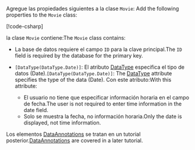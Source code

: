 <span data-ttu-id="008d4-101"><!-- THIS INCLUDE USED BY MVC AND RP --> Agregue las propiedades siguientes a la clase `Movie`:</span><span class="sxs-lookup"><span data-stu-id="008d4-101"><!-- THIS INCLUDE USED BY MVC AND RP --> Add the following properties to the `Movie` class:</span></span>

[!code-csharp[](~/tutorials/razor-pages/razor-pages-start/sample/RazorPagesMovie22/Models/Movie.cs?name=snippet1)]

<span data-ttu-id="008d4-102">la clase `Movie` contiene:</span><span class="sxs-lookup"><span data-stu-id="008d4-102">The `Movie` class contains:</span></span>

* <span data-ttu-id="008d4-103">La base de datos requiere el campo `ID` para la clave principal.</span><span class="sxs-lookup"><span data-stu-id="008d4-103">The `ID` field is required by the database for the primary key.</span></span>
* <span data-ttu-id="008d4-104">`[DataType(DataType.Date)]`:  El atributo [DataType](/dotnet/api/microsoft.aspnetcore.mvc.dataannotations.internal.datatypeattributeadapter) especifica el tipo de datos (Date).</span><span class="sxs-lookup"><span data-stu-id="008d4-104">`[DataType(DataType.Date)]`:  The [DataType](/dotnet/api/microsoft.aspnetcore.mvc.dataannotations.internal.datatypeattributeadapter) attribute specifies the type of the data (Date).</span></span> <span data-ttu-id="008d4-105">Con este atributo:</span><span class="sxs-lookup"><span data-stu-id="008d4-105">With this attribute:</span></span>

  * <span data-ttu-id="008d4-106">El usuario no tiene que especificar información horaria en el campo de fecha.</span><span class="sxs-lookup"><span data-stu-id="008d4-106">The user is not required to enter time information in the date field.</span></span>
  * <span data-ttu-id="008d4-107">Solo se muestra la fecha, no información horaria.</span><span class="sxs-lookup"><span data-stu-id="008d4-107">Only the date is displayed, not time information.</span></span>

<span data-ttu-id="008d4-108">Los elementos [DataAnnotations](/dotnet/api/system.componentmodel.dataannotations) se tratan en un tutorial posterior.</span><span class="sxs-lookup"><span data-stu-id="008d4-108">[DataAnnotations](/dotnet/api/system.componentmodel.dataannotations) are covered in a later tutorial.</span></span>
